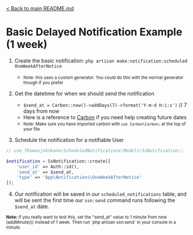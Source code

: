 [< Back to main README.md](https://github.com/thomasjohnkane/laravel-scheduled-notifications)
# Basic Delayed Notification Example (1 week)

1. Create the basic notification: `php artisan make:notification:scheduled OneWeekAfterNotice`
    * <small>Note: this uses a custom generator. You could do this with the normal generator though if you prefer</small>

2. Get the datetime for when we should send the notification
    * `$send_at = Carbon::now()->addDays(7)->format('Y-m-d H:i:s')` // 7 days from now
    * Here is a reference to [Carbon][1] if you need help creating future dates
    * <small>Note: Make sure you have imported carbon with `use Carbon\Carbon;` at the top of your file</small>

3. Schedule the notification for a notifiable User
```php
// use Thomasjohnkane\ScheduledNotifications\Models\SsNotification;;

$notification = SsNotification::create([
    'user_id' => Auth::id(),
    'send_at' => $send_at,
    'type' => 'App\Notifications\OneWeekAfterNotice'
]);
```

4. Our notification will be saved in our `scheduled_notifications` table, and will be sent the first time our `ssn:send` command runs following the `$send_at` date.

<small>
    <b>Note:</b> 
    if you really want to test this, set the "send_at" value to 1 minute from now (addMinute()) instead of 1 week. Then run `php artisan ssn:send` in your console in a minute.
</small>

[1]: https://carbon.nesbot.com/docs/ "Carbon"